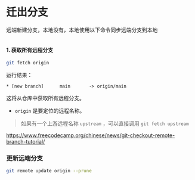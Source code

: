 # 迁出分支
远端新建分支，本地没有，本地使用以下命令同步远端分支到本地
```bash

```

#### 1. 获取所有远程分支
```bash
git fetch origin
```
运行结果：
```
* [new branch]      main       -> origin/main
```

这将从仓库中获取所有远程分支。
- `origin` 是要定位的远程名称。
>如果有一个上游远程名称 `upstream` ，可以直接调用 `git fetch upstream`


https://www.freecodecamp.org/chinese/news/git-checkout-remote-branch-tutorial/


### 更新远端分支
```bash
git remote update origin --prune
```
